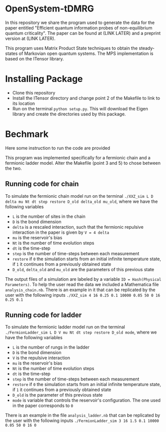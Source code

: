 # OpenSystem-tDMRG
In this repository we share the program used to generate the data for the paper entitled "Efficient quantum information probes of non-equilibrium quantum criticality". The paper can be found at (LINK LATER) and a preprint version at (LINK LATER).

This program uses Matrix Product State techniques to obtain the steady-states of Markovian open quantum systems. The MPS implementation is based on the ITensor library.


# Installing Package

- Clone this repository
- Install the ITensor directory and change point 2 of the Makefile to link to its location
- Run on the terminal `python setup.py`. This will download the Eigen library and create the directories used by this package.


# Bechmark

Here some instruction to run the code are provided

This program was implemented specifically for a fermionic chain and a fermionic ladder model. Alter the Makefile (point 3 and 5) to chose between the two.


## Running code for chain

To simulate the fermionic chain model run on the terminal `./XXZ_sim L D delta mu Nt dt step restore D_old delta_old mu_old`, where we have the following variables
- `L` is the number of sites in the chain
- `D` is the bond dimension
- `delta` is a rescaled interaction, such that the fermionic repulsive interaction in the paper is given by `V = 4 delta`
- `mu` is the reservoir's bias
- `Nt` is the number of time evolution steps
- `dt` is the time-step
- `step` is the number of time-steps between each measurement
- `restore` if `0` the simulation starts from an initial infinite temperature state, if `1` it continues from a previously obtained state
- `D_old`, `delta_old` and `mu_old` are the parameters of this previous state

The output files of a simulation are labeled by a variable `ID = Hash(Physical Parameters)`. To help the user read the data we included a Mathematica file `analysis_chain.nb`. There is an example in it that can be replicated by the user with the following inputs `./XXZ_sim 4 16 0.25 0.1 10000 0.05 50 0 16 0.25 0.1`


## Running code for ladder

To simulate the fermionic ladder model run on the terminal `./FermionLadder_sim L D V mu Nt dt step restore D_old mode`, where we have the following variables
- `L` is the number of rungs in the ladder
- `D` is the bond dimension
- `V` is the repulsive interaction
- `mu` is the reservoir's bias
- `Nt` is the number of time evolution steps
- `dt` is the time-step
- `step` is the number of time-steps between each measurement
- `restore` if `0` the simulation starts from an initial infinite temperature state, if `1` it continues from a previously obtained state
- `D_old` is the parameter of this previous state
- `mode` is variable that controls the reservoir's configuration. The one used in the paper corresponds to `0`

There is an example in the file `analysis_ladder.nb` that can be replicated by the user with the following inputs `./FermionLadder_sim 3 16 1.5 0.1 10000 0.05 50 0 16 0`
